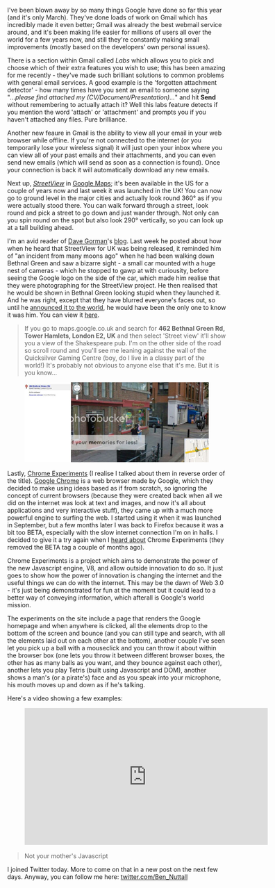 I've been blown away by so many things Google have done so far this year (and it's only March).
They've done loads of work on Gmail which has incredibly made it even better; Gmail was already the
best webmail service around, and it's been making life easier for millions of users all over the
world for a few years now, and still they're constantly making small improvements (mostly based on
the developers' own personal issues).

There is a section within Gmail called *Labs* which allows you to pick and choose which of their
extra features you wish to use; this has been amazing for me recently - they've made such brilliant
solutions to common problems with general email services. A good example is the 'forgotten
attachment detector' - how many times have you sent an email to someone saying "*...please find
attached my (CV/Document/Presentation)...*" and hit **Send** without remembering to actually attach
it? Well this labs feature detects if you mention the word 'attach' or 'attachment' and prompts you
if you haven't attached any files. Pure brilliance.

Another new feaure in Gmail is the ability to view all your email in your web browser while offline.
If you're not connected to the internet (or you temporarily lose your wireless signal) it will just
open your inbox where you can view all of your past emails and their attachments, and you can even
send new emails (which will send as soon as a connection is found). Once your connection is back it
will automatically download any new emails.

Next up, *[StreetView](http://en.wikipedia.org/wiki/Google_Street_View)* in [Google
Maps](http://maps.google.com/); it's been available in the US for a couple of years now and last
week it was launched in the UK! You can now go to ground level in the major cities and actually look
round 360° as if you were actually stood there. You can walk forward through a street, look round
and pick a street to go down and just wander through. Not only can you spin round on the spot but
also look 290° vertically, so you can look up at a tall building ahead.

I'm an avid reader of [Dave Gorman](http://www.davegorman.com/)'s
[blog](http://gormano.blogspot.com/). Last week he posted about how when he heard that StreetView
for UK was being released, it reminded him of "an incident from many moons ago" when he had been
walking down Bethnal Green and saw a bizarre sight - a small car mounted with a huge nest of
cameras - which he stopped to gawp at with curiousity, before seeing the Google logo on the side of
the car, which made him realise that they were photographing for the StreetView project. He then
realised that he would be shown in Bethnal Green looking stupid when they launched it. And he was
right, except that they have blurred everyone's faces out, so until he [announced it to the
world](http://gormano.blogspot.com/2009/03/wheres-wally.html), he would have been the only one to
know it was him. You can view it
[here](http://googlesightseeing.com/maps?p=&c=&t=h&hl=en&ll=51.527249,-0.057721&z=16&layer=c&cbll=51.527217,-0.05795&cbp=12,46.50137295077224,,2,6.8470114941454785).

> If you go to maps.google.co.uk and search for **462 Bethnal Green Rd, Tower Hamlets, London E2, UK**
> and then select 'Street view' it'll show you a view of the
> Shakespeare pub. I'm on the other side of the road so scroll round and you'll see me leaning
> against the wall of the Quicksilver Gaming Centre (boy, do I live in a classy part of the world!)
> It's probably not obvious to anyone else that it's me. But it is you know...

<figure class="wp-block-image">
<img src="images/streetview.jpg" />
</figure>

Lastly, [Chrome Experiments](http://www.chromeexperiments.com/) (I realise I talked about them in
reverse order of the title). [Google Chrome](http://www.google.com/chrome/) is a web browser made by
Google, which they decided to make using ideas based as if from scratch, so ignoring the concept of
current browsers (because they were created back when all we did on the internet was look at text
and images, and now it's all about applications and very interactive stuff), they came up with a
much more powerful engine to surfing the web. I started using it when it was launched in September,
but a few months later I was back to Firefox because it was a bit too BETA, especially with the slow
internet connection I'm on in halls. I decided to give it a try again when I [heard
about](http://googleblog.blogspot.com/2009/03/chrome-experiments-are-here.html) Chrome Experiments
(they removed the BETA tag a couple of months ago).

Chrome Experiments is a project which aims to demonstrate the power of the new Javascript engine,
V8, and allow outside innovation to do so. It just goes to show how the power of innovation is
changing the internet and the useful things we can do with the internet. This may be the dawn of Web
3.0 - it's just being demonstrated for fun at the moment but it could lead to a better way of
conveying information, which afterall is Google's world mission.

The experiments on the site include a page that renders the Google homepage and when anywhere is
clicked, all the elements drop to the bottom of the screen and bounce (and you can still type and
search, with all the elements laid out on each other at the bottom), another couple I've seen let
you pick up a ball with a mouseclick and you can throw it about within the browser box (one lets you
throw it between different browser boxes, the other has as many balls as you want, and they bounce
against each other), another lets you play Tetris (built using Javascript and DOM), another shows a
man's (or a pirate's) face and as you speak into your microphone, his mouth moves up and down as if
he's talking.

Here's a video showing a few examples:

<figure>
<iframe width="560" height="315" src="https://www.youtube.com/embed/aZo-Uv7TZs8?si=XxAJoQ9x0orlKkR3" title="YouTube video player" frameborder="0" allow="accelerometer; autoplay; clipboard-write; encrypted-media; gyroscope; picture-in-picture; web-share" referrerpolicy="strict-origin-when-cross-origin" allowfullscreen></iframe>
</figure>

> Not your mother's Javascript

I joined Twitter today. More to come on that in a new post on the next few days. Anyway, you can
follow me here: [twitter.com/Ben_Nuttall](http://www.twitter.com/Ben_Nuttall)
